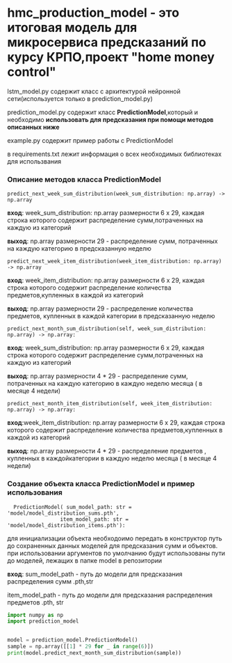 # hmc_production_model - это итоговая модель для микросервиса предсказаний по курсу КРПО,проект "home money control"

lstm_model.py содержит класс с архитектурой нейронной сети(используется только в prediction_model.py)

prediction_model.py содержит класс **PredictionModel**,который и необходимо **использовать для предсказания при помощи
методов описанных ниже**

example.py  содержит пример работы с PredictionModel

в requirements.txt лежит информация о всех необходимых библиотеках для использвания 


### Описание методов класса PredictionModel



```
predict_next_week_sum_distribution(week_sum_distribution: np.array) -> np.array
```

**вход**: week_sum_distribution: np.array размерности 6 x 29, каждая строка которого содержит распределение
сумм,потраченных на каждую из категорий

**выход**: np.array размерности 29 - распределение сумм, потраченных на каждую категорию в предсказанную неделю

```
predict_next_week_item_distribution(week_item_distribution: np.array) -> np.array
```

**вход**: week_item_distribution: np.array размерности 6 x 29, каждая строка которого содержит распределение количества
предметов,купленных в каждой из категорий

**выход**: np.array размерности 29 - распределение количества предметов, купленных в каждой категории в предсказанную
неделю

```
predict_next_month_sum_distribution(self, week_sum_distribution: np.array) -> np.array:
```

**вход**: week_sum_distribution: np.array размерности 6 x 29, каждая строка которого содержит распределение
сумм,потраченных на каждую из категорий

**выход**: np.array размерности 4 * 29 - распределение сумм, потраченных на каждую категорию в каждую неделю месяца ( в
месяце 4 недели)

```
predict_next_month_item_distribution(self, week_item_distribution: np.array) -> np.array:
```
**вход**:week_item_distribution: np.array размерности 6 x 29, каждая строка которого содержит распределение количества
предметов,купленных в каждой из категорий

**выход**: np.array размерности 4 * 29 - распределение предметов , купленных в  каждойкатегории в каждую неделю месяца ( в
месяце 4 недели)


### Создание объекта класса PredictionModel и пример использования

```
  PredictionModel( sum_model_path: str = 'model/model_distribution_sums.pth',
                 item_model_path: str = 'model/model_distribution_items.pth'):
```

для инициализации объекта необходоимо передать в конструктор путь до  сохраненных данных моделей для предсказания сумм и объектов.
при использовании аргументов по умолчанию  будут использованы  пути до моделей, лежащих в папке model в репозитории

**вход**: sum_model_path - путь до модели для предсказания распределения сумм .pth,str

item_model_path - путь до модели для предсказания распределения предметов .pth, str

```python
import numpy as np
import prediction_model


model = prediction_model.PredictionModel()
sample = np.array([[1] * 29 for _ in range(6)])
print(model.predict_next_month_sum_distribution(sample))
```
